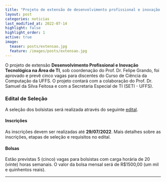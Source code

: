 ```yaml
---
title: "Projeto de extensão de desenvolvimento profissional e inovação tecnológica na área de TI"
layout: post
categories: noticias
last_modified_at: 2022-07-14
highlight: false
highlight_order: 1
active: true
image:
  teaser: posts/extensao.jpg
  feature: /images/posts/extensao.jpg
---
```


O projeto de extensão **Desenvolvimento Profissional e Inovação Tecnológica na Área de TI**, sob coordenação do Prof. Dr. Felipe Grando, foi aprovado e prevê cinco vagas para discentes do Curso de Ciência da Computação da UFFS.
O projeto contará com a colaboração do Prof. Dr. Samuel da Silva Feitosa e com a Secretaria Especial de TI (SETI - UFFS).

### Edital de Seleção

A seleção dos bolsistas será realizada através do seguinte [edital](https://www.uffs.edu.br/UFFS/atos-normativos/edital/gr/2022-0748).

#### Inscrições 

As inscrições devem ser realizadas até **29/07/2022**.
Mais detalhes sobre as inscrições, etapas de seleção e requisitos no edital.

#### Bolsas

Estão previstas 5 (cinco) vagas para bolsistas com carga horária de 20 (vinte) horas semanais.
O valor da bolsa mensal será de R$1500,00 (um mil e quinhentos reais). 

---